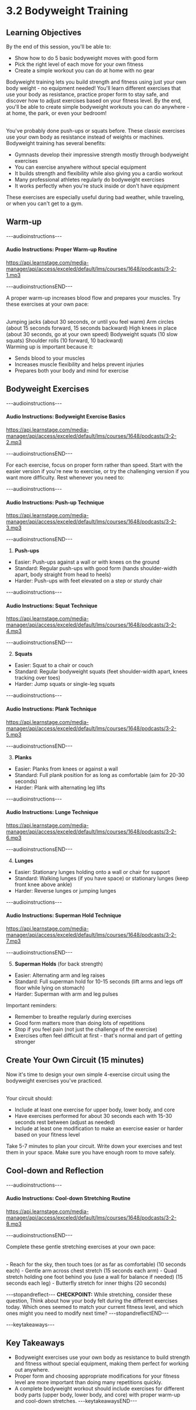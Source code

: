 # 3.2 Bodyweight Training 

## Learning Objectives

By the end of this session, you'll be able to:

- Show how to do 5 basic bodyweight moves with good form
- Pick the right level of each move for your own fitness
- Create a simple workout you can do at home with no gear

Bodyweight training lets you build strength and fitness using just your own body weight - no equipment needed! You'll learn different exercises that use your body as resistance, practice proper form to stay safe, and discover how to adjust exercises based on your fitness level. By the end, you'll be able to create simple bodyweight workouts you can do anywhere - at home, the park, or even your bedroom!

<br/>
You've probably done push-ups or squats before. These classic exercises use your own body as resistance instead of weights or machines.

<br/>
Bodyweight training has several benefits:

- Gymnasts develop their impressive strength mostly through bodyweight exercises
- You can exercise anywhere without special equipment
- It builds strength and flexibility while also giving you a cardio workout
- Many professional athletes regularly do bodyweight exercises
- It works perfectly when you're stuck inside or don't have equipment

These exercises are especially useful during bad weather, while traveling, or when you can't get to a gym.

## Warm-up 

---audioinstructions---
#### Audio Instructions: Proper Warm-up Routine
https://api.learnstage.com/media-manager/api/access/exceled/default/lms/courses/1648/podcasts/3-2-1.mp3

---audioinstructionsEND---

A proper warm-up increases blood flow and prepares your muscles. Try these exercises at your own pace:

<br/>
Jumping jacks (about 30 seconds, or until you feel warm)
Arm circles (about 15 seconds forward, 15 seconds backward)
High knees in place (about 30 seconds, go at your own speed)
Bodyweight squats (10 slow squats)
Shoulder rolls (10 forward, 10 backward)

<br/>
Warming up is important because it:

- Sends blood to your muscles
- Increases muscle flexibility and helps prevent injuries
- Prepares both your body and mind for exercise

## Bodyweight Exercises

---audioinstructions---
#### Audio Instructions: Bodyweight Exercise Basics
https://api.learnstage.com/media-manager/api/access/exceled/default/lms/courses/1648/podcasts/3-2-2.mp3

---audioinstructionsEND---

For each exercise, focus on proper form rather than speed. Start with the easier version if you're new to exercise, or try the challenging version if you want more difficulty. Rest whenever you need to:

---audioinstructions---
#### Audio Instructions: Push-up Technique
https://api.learnstage.com/media-manager/api/access/exceled/default/lms/courses/1648/podcasts/3-2-3.mp3

---audioinstructionsEND---

1. **Push-ups**

- Easier: Push-ups against a wall or with knees on the ground
- Standard: Regular push-ups with good form (hands shoulder-width apart, body straight from head to heels)
- Harder: Push-ups with feet elevated on a step or sturdy chair

---audioinstructions---
#### Audio Instructions: Squat Technique
https://api.learnstage.com/media-manager/api/access/exceled/default/lms/courses/1648/podcasts/3-2-4.mp3

---audioinstructionsEND---

2. **Squats**

- Easier: Squat to a chair or couch
- Standard: Regular bodyweight squats (feet shoulder-width apart, knees tracking over toes)
- Harder: Jump squats or single-leg squats

---audioinstructions---
#### Audio Instructions: Plank Technique
https://api.learnstage.com/media-manager/api/access/exceled/default/lms/courses/1648/podcasts/3-2-5.mp3

---audioinstructionsEND---

3. **Planks**

- Easier: Planks from knees or against a wall
- Standard: Full plank position for as long as comfortable (aim for 20-30 seconds)
- Harder: Plank with alternating leg lifts

---audioinstructions---
#### Audio Instructions: Lunge Technique
https://api.learnstage.com/media-manager/api/access/exceled/default/lms/courses/1648/podcasts/3-2-6.mp3

---audioinstructionsEND---

4. **Lunges**

- Easier: Stationary lunges holding onto a wall or chair for support
- Standard: Walking lunges (if you have space) or stationary lunges (keep front knee above ankle)
- Harder: Reverse lunges or jumping lunges

---audioinstructions---
#### Audio Instructions: Superman Hold Technique
https://api.learnstage.com/media-manager/api/access/exceled/default/lms/courses/1648/podcasts/3-2-7.mp3

---audioinstructionsEND---

5. **Superman Holds** (for back strength)

- Easier: Alternating arm and leg raises
- Standard: Full superman hold for 10-15 seconds (lift arms and legs off floor while lying on stomach)
- Harder: Superman with arm and leg pulses

Important reminders:

- Remember to breathe regularly during exercises
- Good form matters more than doing lots of repetitions
- Stop if you feel pain (not just the challenge of the exercise)
- Exercises often feel difficult at first - that's normal and part of getting stronger

## Create Your Own Circuit (15 minutes)
Now it's time to design your own simple 4-exercise circuit using the bodyweight exercises you've practiced. 

<br/>
Your circuit should:

- Include at least one exercise for upper body, lower body, and core
- Have exercises performed for about 30 seconds each with 15-30 seconds rest between (adjust as needed)
- Include at least one modification to make an exercise easier or harder based on your fitness level

Take 5-7 minutes to plan your circuit. Write down your exercises and test them in your space. Make sure you have enough room to move safely.

## Cool-down and Reflection 

---audioinstructions---
#### Audio Instructions: Cool-down Stretching Routine
https://api.learnstage.com/media-manager/api/access/exceled/default/lms/courses/1648/podcasts/3-2-8.mp3

---audioinstructionsEND---

Complete these gentle stretching exercises at your own pace:

<br/>
- Reach for the sky, then touch toes (or as far as comfortable) (10 seconds each)
- Gentle arm across chest stretch (15 seconds each arm)
- Quad stretch holding one foot behind you (use a wall for balance if needed) (15 seconds each leg)
- Butterfly stretch for inner thighs (20 seconds)

<br/>

---stopandreflect---
**CHECKPOINT:** While stretching, consider these question, Think about how your body felt during the different exercises today. Which ones seemed to match your current fitness level, and which ones might you need to modify next time?
---stopandreflectEND---

---keytakeaways---
## Key Takeaways

- Bodyweight exercises use your own body as resistance to build strength and fitness without special equipment, making them perfect for working out anywhere.
- Proper form and choosing appropriate modifications for your fitness level are more important than doing many repetitions quickly.
- A complete bodyweight workout should include exercises for different body parts (upper body, lower body, and core) with proper warm-up and cool-down stretches.
---keytakeawaysEND---
